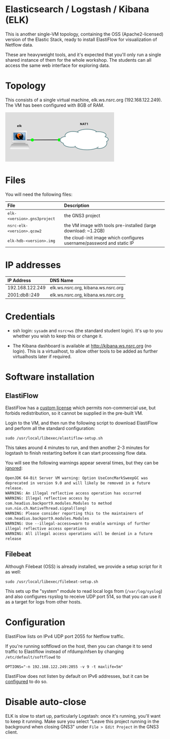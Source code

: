 # Elasticsearch / Logstash / Kibana (ELK)

This is another single-VM topology, containing the OSS (Apache2-licensed)
version of the Elastic Stack, ready to install ElastiFlow for visualization
of Netflow data.

These are heavyweight tools, and it's expected that you'll only run a single
shared instance of them for the whole workshop.  The students can all access
the same web interface for exploring data.

# Topology

This consists of a single virtual machine, elk.ws.nsrc.org
(192.168.122.249).  The VM has been configured with 8GB of RAM.

![ELK topology](elk.png)

# Files

You will need the following files:

File | Description
:--- | :----------
`elk-<version>.gns3project` | the GNS3 project
`nsrc-elk-<version>.qcow2` | the VM image with tools pre-installed (large download: ~1.2GB)
`elk-hdb-<version>.img` | the cloud-init image which configures username/password and static IP

# IP addresses

IP Address      | DNS Name
:-------------- | :---------------------------
192.168.122.249 | elk.ws.nsrc.org, kibana.ws.nsrc.org
2001:db8::249   | elk.ws.nsrc.org, kibana.ws.nsrc.org

# Credentials

* ssh login: `sysadm` and `nsrc+ws` (the standard student login).  It's up
  to you whether you wish to keep this or change it.

* The Kibana dashboard is available at <http://kibana.ws.nsrc.org> (no
  login).  This is a virtualhost, to allow other tools to be added as
  further virtualhosts later if required.

# Software installation

## ElastiFlow

ElastiFlow has a [custom license](http://www.koiossian.com/public/robert_cowart_public_license.txt)
which permits non-commercial use, but forbids redistribution, so it cannot be
supplied in the pre-built VM.

Login to the VM, and then run the following script to download ElastiFlow
and perform all the standard configuration:

```
sudo /usr/local/libexec/elastiflow-setup.sh
```

This takes around 4 minutes to run, and then another 2-3 minutes for
logstash to finish restarting before it can start processing flow data.

You will see the following warnings appear several times, but they can be
[ignored](https://github.com/jruby/jruby/issues/6049):

```
OpenJDK 64-Bit Server VM warning: Option UseConcMarkSweepGC was deprecated in version 9.0 and will likely be removed in a future release.
WARNING: An illegal reflective access operation has occurred
WARNING: Illegal reflective access by com.headius.backport9.modules.Modules to method sun.nio.ch.NativeThread.signal(long)
WARNING: Please consider reporting this to the maintainers of com.headius.backport9.modules.Modules
WARNING: Use --illegal-access=warn to enable warnings of further illegal reflective access operations
WARNING: All illegal access operations will be denied in a future release
```

## Filebeat

Although Filebeat (OSS) is already installed, we provide a setup script for
it as well:

```
sudo /usr/local/libexec/filebeat-setup.sh
```

This sets up the "system" module to read local logs from (`/var/log/syslog`)
and also configures rsyslog to receive UDP port 514, so that you can use it
as a target for logs from other hosts.

# Configuration

ElastiFlow lists on IPv4 UDP port 2055 for Netflow traffic.

If you're running softflowd on the host, then you can change it to send
traffic to Elastiflow instead of nfdump/nfsen by changing
`/etc/default/softflowd` to

```
OPTIONS="-n 192.168.122.249:2055 -v 9 -t maxlife=5m"
```

ElastiFlow does not listen by default on IPv6 addresses, but it can be
[configured](https://github.com/robcowart/elastiflow/blob/master/INSTALL.md#6-configure-inputs)
to do so.

# Disable auto-close

ELK is slow to start up, particularly Logstash: once it's running, you'll
want to keep it running.  Make sure you select "Leave this project running
in the background when closing GNS3" under `File > Edit Project` in the GNS3
client.
